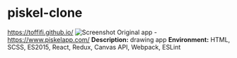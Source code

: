 # piskel-clone
https://toffifi.github.io/
![Screenshot](https://i.ibb.co/nc4rwDK/screenshot.png)
Original app - https://www.piskelapp.com/
**Description:** drawing app
**Environment:** HTML, SCSS, ES2015, React, Redux, Canvas API, Webpack, ESLint